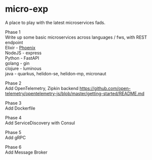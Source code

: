 # micro-exp

A place to play with the latest microservices fads.

Phase 1  
    Write up some basic microservices across languages / fws, with REST endpoint  
    Elixir  - [Phoenix](./elixir/hello)  
    NodeJS  - express  
    Python  - FastAPI  
    golang  - gin  
    clojure - luminous  
    java    - quarkus, helidon-se, helidon-mp, micronaut

Phase 2  
    Add OpenTelemetry, Zipkin backend
    https://github.com/open-telemetry/opentelemetry-js/blob/master/getting-started/README.md

Phase 3  
    Add Dockerfile

Phase 4  
    Add ServiceDiscovery with Consul  

Phase 5  
    Add gRPC

Phase 6  
    Add Message Broker        